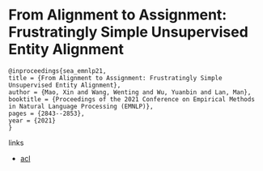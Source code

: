 # From Alignment to Assignment: Frustratingly Simple Unsupervised Entity Alignment

```
@inproceedings{sea_emnlp21,
title = {From Alignment to Assignment: Frustratingly Simple Unsupervised Entity Alignment},
author = {Mao, Xin and Wang, Wenting and Wu, Yuanbin and Lan, Man},
booktitle = {Proceedings of the 2021 Conference on Empirical Methods in Natural Language Processing (EMNLP)},
pages = {2843--2853},
year = {2021}
}
```

links
- [acl](https://aclanthology.org/2021.emnlp-main.226)
